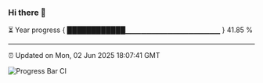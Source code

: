 ### Hi there 👋

⏳ Year progress { ████████████▁▁▁▁▁▁▁▁▁▁▁▁▁▁▁▁▁▁ } 41.85 %

---

⏰ Updated on Mon, 02 Jun 2025 18:07:41 GMT

![Progress Bar CI](https://github.com/liununu/liununu/workflows/Progress%20Bar%20CI/badge.svg)

